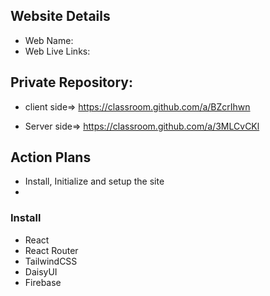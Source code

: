 ## Website Details
- Web Name: 
- Web Live Links: 

## Private Repository:

- client side=> https://classroom.github.com/a/BZcrIhwn

- Server side=> https://classroom.github.com/a/3MLCvCKl


## Action Plans
- Install, Initialize and setup the site
- 

### Install
- React
- React Router
- TailwindCSS
- DaisyUI
- Firebase
